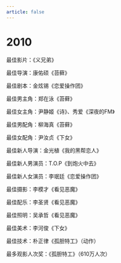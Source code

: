 ```yaml
---
article: false
---
```


# 2010

最佳影片：《义兄弟》

最佳导演：康佑硕《苔藓》

最佳剧本：金炫锡《恋爱操作团》

最佳男主角：郑在泳《苔藓》

最佳女主角：尹静姬《诗》、秀爱《深夜的FM》

最佳男配角：柳海真《苔藓》

最佳女配角：尹汝贞《下女》

最佳新人导演：金光植《我的黑帮恋人》

最佳新人男演员：T.O.P《到炮火中去》

最佳新人女演员：李珉廷《恋爱操作团》

最佳摄影：李模才《看见恶魔》

最佳配乐：李圣贤《看见恶魔》

最佳照明：吴承哲《看见恶魔》

最佳美术：李河俊《下女》

最佳技术：朴正律《孤胆特工》（动作）

最多观影人次奖：《孤胆特工》（610万人次）